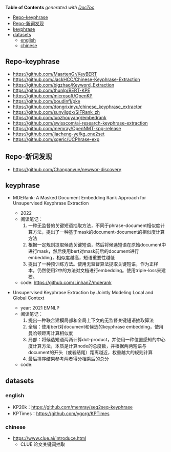 <!-- START doctoc generated TOC please keep comment here to allow auto update -->
<!-- DON'T EDIT THIS SECTION, INSTEAD RE-RUN doctoc TO UPDATE -->
**Table of Contents**  *generated with [DocToc](https://github.com/thlorenz/doctoc)*

- [Repo-keyphrase](#repo-keyphrase)
- [Repo-新词发现](#repo-新词发现)
- [keyphrase](#keyphrase)
- [datasets](#datasets)
  - [english](#english)
  - [chinese](#chinese)

<!-- END doctoc generated TOC please keep comment here to allow auto update -->



## Repo-keyphrase

- https://github.com/MaartenGr/KeyBERT
- https://github.com/JackHCC/Chinese-Keyphrase-Extraction
- https://github.com/bigzhao/Keyword_Extraction
- https://github.com/thunlp/BERT-KPE
- https://github.com/microsoft/OpenKP
- https://github.com/boudinfl/pke
- https://github.com/dongrixinyu/chinese_keyphrase_extractor
- https://github.com/sunyilgdx/SIFRank_zh
- https://github.com/luozhouyang/embedrank
- https://github.com/swisscom/ai-research-keyphrase-extraction
- https://github.com/memray/OpenNMT-kpg-release
- https://github.com/jiacheng-ye/kg_one2set
- https://github.com/xgeric/UCPhrase-exp


## Repo-新词发现

- https://github.com/Changanyue/newwor-discovery


## keyphrase

- MDERank: A Masked Document Embedding Rank Approach for Unsupervised Keyphrase Extraction
  - 2022
  - 阅读笔记：
    1. 一种无监督的关键短语抽取方法，不同于phrase-document相似度计算方法，提出了一种基于mask的document-document的相似度计算方法
    2. 根据一定规则提取候选关键短语，然后将候选短语在原始document中进行mask，然后使用bert对mask前后的document进行embedding，相似度越高，短语重要性越低
    3. 提出了一种预训练方法。使用无监督算法提取关键短语，作为正样本。仍然使用2中的方法对文档进行embedding。使用triple-loss来建模。
  - code: https://github.com/LinhanZ/mderank

- Unsupervised Keyphrase Extraction by Jointly Modeling Local and Global Context
  - year: 2021 EMNLP
  - 阅读笔记：
      1. 提出一种联合建模局部和全局上下文的无监督关键短语抽取算法
      2. 全局：使用bert对document和候选的keyphrase embedding，使用曼哈顿距离计算相似度
      3. 局部：将候选短语两两计算dot-product，并使用一种位置感知的中心度计算方法，本质是计算node的总度数，并根据两两短语与document的开头（或者结尾）距离越近，权重越大的规则计算
      4. 最后排序结果参考两者得分相乘后的总分
  - code: 


## datasets

### english
- KP20k：https://github.com/memray/seq2seq-keyphrase
- KPTimes：https://github.com/ygorg/KPTimes

### chinese
- https://www.clue.ai/introduce.html
  - CLUE 论文关键词抽取
